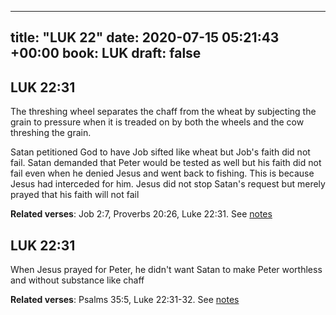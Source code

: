 
---
title: "LUK 22"
date: 2020-07-15 05:21:43 +00:00
book: LUK
draft: false
---

## LUK 22:31

The threshing wheel separates the chaff from the wheat by subjecting the grain to pressure when it is treaded on by both the wheels and the cow threshing the grain.

Satan petitioned God to have Job sifted like wheat but Job's faith did not fail. Satan demanded that Peter would be tested as well but his faith did not fail even when he denied Jesus and went back to fishing. This is because Jesus had interceded for him. Jesus did not stop Satan's request but merely prayed that his faith will not fail

**Related verses**: Job 2:7, Proverbs 20:26, Luke 22:31. See [notes](https://my.bible.com/notes/3474012006544826753)


## LUK 22:31

When Jesus prayed for Peter, he didn't want Satan to make Peter worthless and without substance like chaff

**Related verses**: Psalms 35:5, Luke 22:31-32. See [notes](https://my.bible.com/notes/3430012200793400270)

